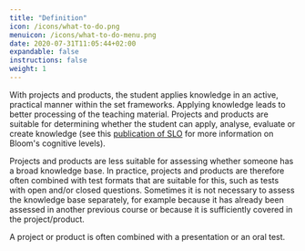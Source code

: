```yaml
---
title: "Definition"
icon: /icons/what-to-do.png
menuicon: /icons/what-to-do-menu.png
date: 2020-07-31T11:05:44+02:00
expandable: false
instructions: false
weight: 1
---
```


With projects and products, the student applies knowledge in an active, practical manner within the set frameworks. Applying knowledge leads to better processing of the teaching material. Projects and products are suitable for determining whether the student can apply, analyse, evaluate or create knowledge (see this [publication of SLO](https://www.utwente.nl/.uc/f84db0b51010284fa9c0174f5f903a6aaa8aeaf3a528a00/bloom-taxonomy-checklist.pdf) for more information on Bloom's cognitive levels).

Projects and products are less suitable for assessing whether someone has a broad knowledge base. In practice, projects and products are therefore often combined with test formats that are suitable for this, such as tests with open and/or closed questions. Sometimes it is not necessary to assess the knowledge base separately, for example because it has already been assessed in another previous course or because it is sufficiently covered in the project/product.

A project or product is often combined with a presentation or an oral test.